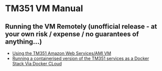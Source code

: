# TM351 VM Manual


## Running the VM Remotely (unofficial release - at your own risk / expense / no guarantees of anything...)
- [Using the TM351 Amazon Web Services/AMI VM](tm351_ami.md)
- [Running a containerised version of the TM351 services as a Docker Stack Via Docker CLoud](tm351_dockercloud.md)
